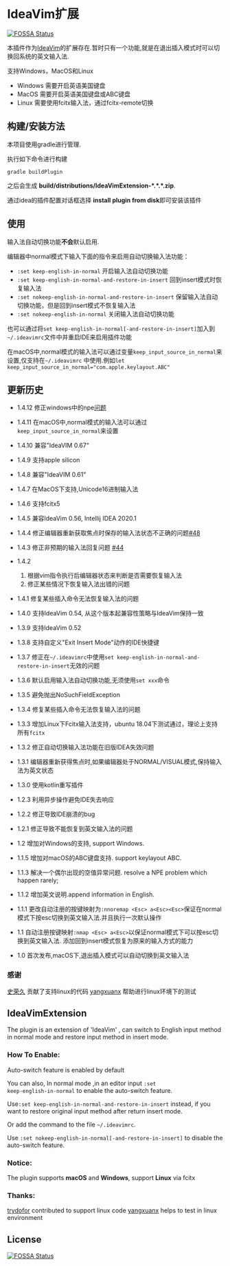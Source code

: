 # IdeaVim扩展

[![FOSSA Status](https://app.fossa.io/api/projects/git%2Bgithub.com%2Fhadix-lin%2Fideavim_extension.svg?type=shield)](https://app.fossa.io/projects/git%2Bgithub.com%2Fhadix-lin%2Fideavim_extension?ref=badge_shield)

本插件作为[IdeaVim](https://plugins.jetbrains.com/plugin/164)的扩展存在.暂时只有一个功能,就是在退出插入模式时可以切换回系统的英文输入法.

支持Windows，MacOS和Linux

- Windows 需要开启英语美国键盘
- MacOS 需要开启英语美国键盘或ABC键盘
- Linux 需要使用fcitx输入法，通过fcitx-remote切换

## 构建/安装方法

本项目使用gradle进行管理.

执行如下命令进行构建

```shell
gradle buildPlugin
```

之后会生成 **build/distributions/IdeaVimExtension-\*.\*.\*.zip**.

通过idea的插件配置对话框选择 **install plugin from disk**即可安装该插件

## 使用

输入法自动切换功能**不会**默认启用.

编辑器中normal模式下输入下面的指令来启用自动切换输入法功能：

* `:set keep-english-in-normal` 开启输入法自动切换功能
* `:set keep-english-in-normal-and-restore-in-insert` 回到insert模式时恢复输入法
* `:set nokeep-english-in-normal-and-restore-in-insert` 保留输入法自动切换功能，但是回到insert模式不恢复输入法
* `:set nokeep-english-in-normal` 关闭输入法自动切换功能

也可以通过将`set keep-english-in-normal[-and-restore-in-insert]`加入到`~/.ideavimrc`文件中并重启IDE来启用插件功能

在macOS中,normal模式的输入法可以通过变量`keep_input_source_in_normal`来设置,仅支持在`~/.ideavimrc`
中使用.例如`let keep_input_source_in_normal="com.apple.keylayout.ABC"`

## 更新历史

* 1.4.12 修正windows中的npe[问题](https://github.com/hadix-lin/ideavim_extension/issues/72)

* 1.4.11 在macOS中,normal模式的输入法可以通过`keep_input_source_in_normal`来设置

* 1.4.10 兼容"IdeaVIM 0.67"

* 1.4.9 支持apple silicon

* 1.4.8 兼容"IdeaVIM 0.61"

* 1.4.7 在MacOS下支持,Unicode16进制输入法

* 1.4.6 支持fcitx5

* 1.4.5 兼容IdeaVim 0.56, Intellij IDEA 2020.1

* 1.4.4 修正编辑器重新获取焦点时保存的输入法状态不正确的问题[#48](https://github.com/hadix-lin/ideavim_extension/issues/48)

* 1.4.3 修正非预期的输入法回复问题 [#44](https://github.com/hadix-lin/ideavim_extension/issues/44)

* 1.4.2
    1. 根据vim指令执行后编辑器状态来判断是否需要恢复输入法
    2. 修正某些情况下恢复输入法出错的问题

* 1.4.1 修复某些插入命令无法恢复输入法的问题

* 1.4.0 支持IdeaVim 0.54, 从这个版本起兼容性策略与IdeaVim保持一致

* 1.3.9 支持IdeaVim 0.52

* 1.3.8 支持自定义"Exit Insert Mode"动作的IDE快捷键

* 1.3.7 修正在`~/.ideavimrc`中使用`set keep-english-in-normal-and-restore-in-insert`无效的问题

* 1.3.6 默认启用输入法自动切换功能,无须使用`set xxx`命令

* 1.3.5 避免抛出NoSuchFieldException

* 1.3.4 修复某些插入命令无法恢复输入法的问题

* 1.3.3 增加Linux下Fcitx输入法支持，ubuntu 18.04下测试通过，理论上支持所有`fcitx`

* 1.3.2 修正自动切换输入法功能在旧版IDEA失效问题

* 1.3.1 编辑器重新获得焦点时,如果编辑器处于NORMAL/VISUAL模式,保持输入法为英文状态

* 1.3.0 使用kotlin重写插件

* 1.2.3 利用异步操作避免IDE失去响应

* 1.2.2 修正导致IDE崩溃的bug

* 1.2.1 修正导致不能恢复到英文输入法的问题

* 1.2 增加对Windows的支持, support Windows.

* 1.1.5 增加对macOS的ABC键盘支持. support keylayout ABC.

* 1.1.3 解决一个偶尔出现的空值异常问题. resolve a NPE problem which happen rarely;

* 1.1.2 增加英文说明.append information in English.

* 1.1.1 更改自动注册的按键映射为`:nnoremap <Esc> a<Esc><Esc>`保证在normal模式下按esc切换到英文输入法.并且执行一次默认操作

* 1.1 自动注册按键映射`:nmap <Esc> a<Esc>`以保证normal模式下可以按esc切换到英文输入法. 添加回到insert模式恢复为原来的输入方式的能力

* 1.0 首次发布,macOS下,退出插入模式可以自动切换到英文输入法

### 感谢

[史荣久](https://github.com/trydofor) 贡献了支持linux的代码
[yangxuanx](https://github.com/yangxuanx) 帮助进行linux环境下的测试

## IdeaVimExtension

The plugin is an extension of 'IdeaVim' , can switch to English input method in normal mode and restore input method in
insert mode.

### How To Enable:

Auto-switch feature is enabled by default

You can also, In normal mode ,in an editor input <code>:set keep-english-in-normal</code> to enable the auto-switch
feature.

Use`:set keep-english-in-normal-and-restore-in-insert` instead, if you want to restore original input method after
return insert mode.

Or add the command to the file `~/.ideavimrc`.

Use `:set nokeep-english-in-normal[-and-restore-in-insert]` to disable the auto-switch feature.

### Notice:

The plugin supports **macOS** and **Windows**, support **Linux** via fcitx

### Thanks:

[trydofor](https://github.com/trydofor) contributed to support linux code
[yangxuanx](https://github.com/yangxuanx) helps to test in linux environment

## License

[![FOSSA Status](https://app.fossa.io/api/projects/git%2Bgithub.com%2Fhadix-lin%2Fideavim_extension.svg?type=large)](https://app.fossa.io/projects/git%2Bgithub.com%2Fhadix-lin%2Fideavim_extension?ref=badge_large)
